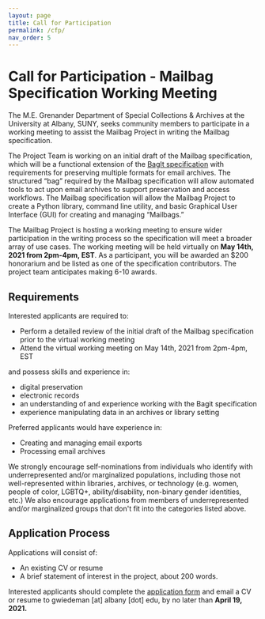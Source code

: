 ```yaml
---
layout: page
title: Call for Participation
permalink: /cfp/
nav_order: 5
---
```


# Call for Participation - Mailbag Specification Working Meeting

The M.E. Grenander Department of Special Collections & Archives at the University at Albany, SUNY, seeks community members to participate in a working meeting to assist the Mailbag Project in writing the Mailbag specification.

The Project Team is working on an initial draft of the Mailbag specification, which will be a functional extension of the [BagIt specification](https://tools.ietf.org/html/rfc8493) with requirements for preserving multiple formats for email archives. The structured “bag” required by the Mailbag specification will allow automated tools to act upon email archives to support preservation and access workflows. The Mailbag specification will allow the Mailbag Project to create a Python library, command line utility, and basic Graphical User Interface (GUI) for creating and managing “Mailbags.”

The Mailbag Project is hosting a working meeting to ensure wider participation in the writing process so the specification will meet a broader array of use cases. The working meeting will be held virtually on **May 14th, 2021 from 2pm-4pm, EST**. As a participant, you will be awarded an $200 honorarium and be listed as one of the specification contributors. The project team anticipates making 6-10 awards.

## Requirements

Interested applicants are required to:

- Perform a detailed review of the initial draft of the Mailbag specification prior to the virtual working meeting
- Attend the virtual working meeting on May 14th, 2021 from 2pm-4pm, EST

and possess skills and experience in: 

- digital preservation
- electronic records
- an understanding of and experience working with the Bagit specification
- experience manipulating data in an archives or library setting

Preferred applicants would have experience in: 

- Creating and managing email exports
- Processing email archives

We strongly encourage self-nominations from individuals who identify with underrepresented and/or marginalized populations, including those not well-represented within libraries, archives, or technology (e.g. women, people of color, LGBTQ+, ability/disability, non-binary gender identities, etc.) We also encourage applications from members of underrepresented and/or marginalized groups that don't fit into the categories listed above.

## Application Process

Applications will consist of:

- An existing CV or resume
- A brief statement of interest in the project, about 200 words.

Interested applicants should complete the [application form](https://docs.google.com/forms/d/e/1FAIpQLSdhri4FLhMBTuBQjka2hEJGYxlZK3LC9IXjUXfNuNA3H4FsuA/viewform?usp=sf_link) and email a CV or resume to gwiedeman [at] albany [dot] edu, by no later than **April 19, 2021.**